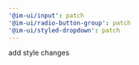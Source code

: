 ```yaml
---
'@im-ui/input': patch
'@im-ui/radio-button-group': patch
'@im-ui/styled-dropdown': patch
---
```


add style changes
